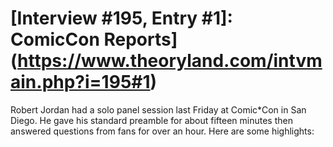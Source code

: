 # [Interview #195, Entry #1]: ComicCon Reports](https://www.theoryland.com/intvmain.php?i=195#1)

Robert Jordan had a solo panel session last Friday at Comic\*Con in San Diego. He gave his standard preamble for about fifteen minutes then answered questions from fans for over an hour. Here are some highlights:

